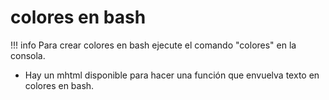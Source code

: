 # colores en bash

!!! info
     Para crear colores en bash ejecute el comando "colores" en la consola.

* Hay un mhtml disponible para hacer una función que envuelva texto en colores en bash.